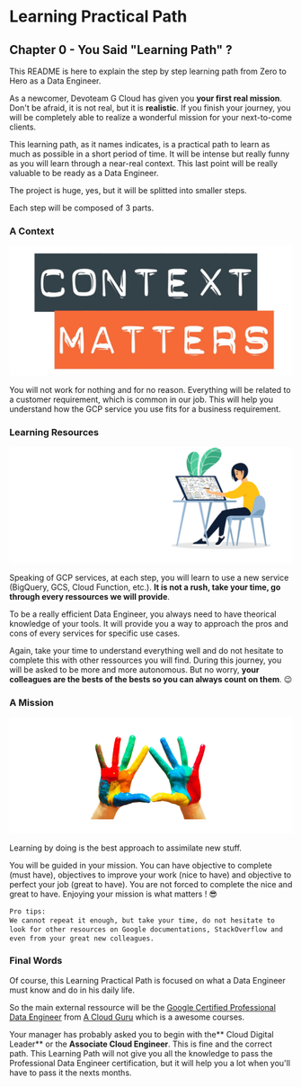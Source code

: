 # Learning Practical Path 

## Chapter 0 - You Said "Learning Path" ? 

This README is here to explain the step by step learning path from Zero to Hero as a Data Engineer. 

As a newcomer, Devoteam G Cloud has given you **your first real mission**. Don't be afraid, it is not real, but it is **realistic**. If you finish your journey, you will be completely able to realize a wonderful mission for your next-to-come clients. 

This learning path, as it names indicates, is a practical path to learn as much as possible in a short period of time. It will be intense but really funny as you will learn through a near-real context. This last point will be really valuable to be ready as a Data Engineer. 


The project is huge, yes, but it will be splitted into smaller steps. 

Each step will be composed of 3 parts. 

### A Context

![context matters image](img/context_matters.jpeg)

You will not work for nothing and for no reason. Everything will be related to a customer requirement, which is common in our job. This will help you understand how the GCP service you use fits for a business requirement.


### Learning Resources

![learning resources image](img/learning_resources.jpeg)


Speaking of GCP services, at each step, you will learn to use a new service (BigQuery, GCS, Cloud Function, etc.). **It is not a rush, take your time, go through every ressources we will provide**. 

To be a really efficient Data Engineer, you always need to have theorical knowledge of your tools. It will provide you a way to approach the pros and cons of every services for specific use cases.

Again, take your time to understand everything well and do not hesitate to complete this with other ressources you will find. During this journey, you will be asked to be more and more autonomous. But no worry, **your colleagues are the bests of the bests so you can always count on them**. 😉

### A Mission

![learning by doing image](img/learning_by_doing.png)

Learning by doing is the best approach to assimilate new stuff. 

You will be guided in your mission. You can have objective to complete (must have), objectives to improve your work (nice to have) and objective to perfect your job (great to have). You are not forced to complete the nice and great to have. Enjoying your mission is what matters ! 😎

```
Pro tips: 
We cannot repeat it enough, but take your time, do not hesitate to look for other resources on Google documentations, StackOverflow and even from your great new colleagues.
```


### Final Words

Of course, this Learning Practical Path is focused on what a Data Engineer must know and do in his daily life. 

So the main external ressource will be the [Google Certified Professional Data Engineer](https://learn.acloud.guru/course/gcp-certified-professional-data-engineer/) from [A Cloud Guru](https://acloudguru.com/) which is a awesome courses. 

Your manager has probably asked you to begin with the** Cloud Digital Leader** or the **Associate Cloud Engineer**. This is fine and the correct path. 
This Learning Path will not give you all the knowledge to pass the Professional Data Engineer certification, but it will help you a lot when you'll have to pass it the nexts months. 
